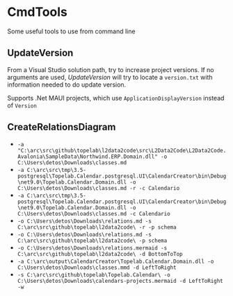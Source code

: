 # CmdTools

Some useful tools to use from command line

## UpdateVersion

From a Visual Studio solution path, try to increase project versions. If no arguments are used, *UpdateVersion* will try to locate a `version.txt` with information needed to do update version.

Supports .Net MAUI projects, which use `ApplicationDisplayVersion` instead of `Version` 

## CreateRelationsDiagram

- `-a "C:\arc\src\github\topelab\l2data2code\src\L2Data2Code\L2Data2Code.Avalonia\SampleData\Northwind.ERP.Domain.dll" -o C:\Users\detos\Downloads\classes.md`
- `-a C:\arc\src\tmp\3.5-postgresql\Topelab.Calendar.postgresql.UI\CalendarCreator\bin\Debug\net9.0\Topelab.Calendar.Domain.dll -o C:\Users\detos\Downloads\classes.md -r -c Calendario`
- `-a C:\arc\src\tmp\3.5-postgresql\Topelab.Calendar.postgresql.UI\CalendarCreator\bin\Debug\net9.0\Topelab.Calendar.Domain.dll -o C:\Users\detos\Downloads\classes.md -c Calendario`
- `-o C:\Users\detos\Downloads\relations.md -s C:\arc\src\github\topelab\l2data2code\ -r -p schema`
- `-o C:\Users\detos\Downloads\relations.md -s C:\arc\src\github\topelab\l2data2code\ -p schema`
- `-o C:\Users\detos\Downloads\relations.mermaid -s C:\arc\src\github\topelab\l2data2code\ -d BottomToTop`
- `-a C:\arc\output\CalendarCreator\Topelab.Calendar.Domain.dll -o C:\Users\detos\Downloads\classes.mmd -d LeftToRight`
- `-s C:\arc\src\github\topelab\Topelab.Calendar\ -o C:\Users\detos\Downloads\calendars-projects.mermaid -d LeftToRight -w`